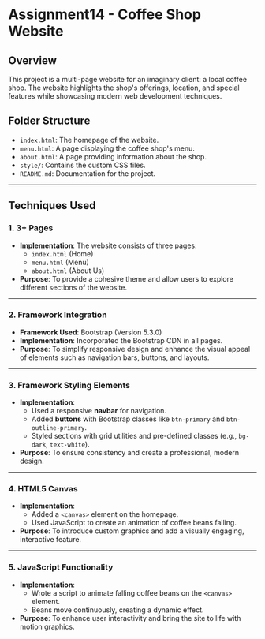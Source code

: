 # Assignment14 - Coffee Shop Website

## Overview
This project is a multi-page website for an imaginary client: a local coffee shop. The website highlights the shop's offerings, location, and special features while showcasing modern web development techniques.

## Folder Structure
- `index.html`: The homepage of the website.
- `menu.html`: A page displaying the coffee shop's menu.
- `about.html`: A page providing information about the shop.
- `style/`: Contains the custom CSS files.
- `README.md`: Documentation for the project.

---

## Techniques Used

### 1. **3+ Pages**
   - **Implementation**: The website consists of three pages:
     - `index.html` (Home)
     - `menu.html` (Menu)
     - `about.html` (About Us)
   - **Purpose**: To provide a cohesive theme and allow users to explore different sections of the website.

---

### 2. **Framework Integration**
   - **Framework Used**: Bootstrap (Version 5.3.0)
   - **Implementation**: Incorporated the Bootstrap CDN in all pages.
   - **Purpose**: To simplify responsive design and enhance the visual appeal of elements such as navigation bars, buttons, and layouts.

---

### 3. **Framework Styling Elements**
   - **Implementation**:
     - Used a responsive **navbar** for navigation.
     - Added **buttons** with Bootstrap classes like `btn-primary` and `btn-outline-primary`.
     - Styled sections with grid utilities and pre-defined classes (e.g., `bg-dark`, `text-white`).
   - **Purpose**: To ensure consistency and create a professional, modern design.

---

### 4. **HTML5 Canvas**
   - **Implementation**: 
     - Added a `<canvas>` element on the homepage.
     - Used JavaScript to create an animation of coffee beans falling.
   - **Purpose**: To introduce custom graphics and add a visually engaging, interactive feature.

---

### 5. **JavaScript Functionality**
   - **Implementation**:
     - Wrote a script to animate falling coffee beans on the `<canvas>` element.
     - Beans move continuously, creating a dynamic effect.
   - **Purpose**: To enhance user interactivity and bring the site to life with motion graphics.
